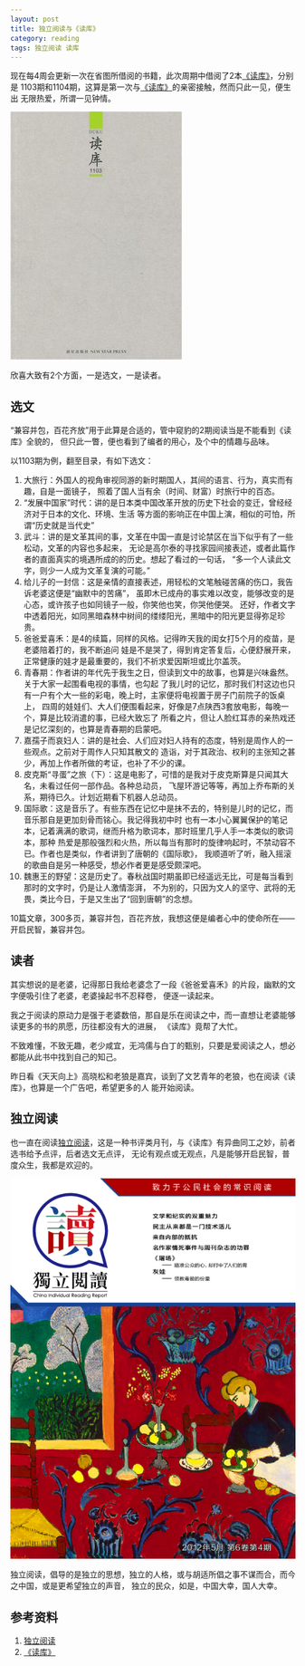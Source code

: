 ```yaml
---
layout: post
title: 独立阅读与《读库》
category: reading
tags: 独立阅读 读库 
---
```


现在每4周会更新一次在省图所借阅的书籍，此次周期中借阅了2本[《读库》][《读库》]，分别是
1103期和1104期，这算是第一次与[《读库》][《读库》]的亲密接触，然而只此一见，便生出
无限热爱，所谓一见钟情。

![duku](/assets/images/duku-1103.jpg)

欣喜大致有2个方面，一是选文，一是读者。

## 选文

“兼容并包，百花齐放”用于此算是合适的，管中窥豹的2期阅读当是不能看到《读库》全貌的，
但只此一瞥，便也看到了编者的用心，及个中的情趣与品味。

以1103期为例，翻至目录，有如下选文：

1. 大旅行：外国人的视角审视同游的新时期国人，其间的语言、行为，真实而有趣，自是一面镜子，
   照着了国人当有余（时间、财富）时旅行中的百态。
2. “发展中国家”时代：讲的是日本类中国改革开放的历史下社会的变迁，曾经经济对于日本的文化、环境、生活
   等方面的影响正在中国上演，相似的可怕，所谓“历史就是当代史”
3. 武斗：讲的是文革其间的事，文革在中国一直是讨论禁区在当下似乎有了一些松动，文革的内容也多起来，
   无论是高尔泰的寻找家园间接表述，或者此篇作者的直面真实的境遇所成的的历史。想起了看过的一句话，
   “多一个人读此文字，则少一人成为文革复演的可能。”
4. 给儿子的一封信：这是亲情的直接表述，用轻松的文笔触碰苦痛的伤口，我告诉老婆这便是“幽默中的苦痛”，
   虽即木已成舟的事实难以改变，能够改变的是心态，或许孩子也如同镜子一般，你笑他也笑，你哭他便哭。
   还好，作者文字中透着阳光，如同黑暗森林中树间的缕缕阳光，黑暗中的阳光更显得弥足珍贵。
5. 爸爸爱喜禾：是4的续篇，同样的风格。记得昨天我的闺女打5个月的疫苗，是老婆陪着打的，我不断追问
   娃是不是哭了，得到肯定答复后，心便舒展开来，正常健康的娃才是最重要的，我们不祈求爱因斯坦或比尔盖茨。
6. 青春期：作者讲的年代先于我生之日，但读到文中的故事，也算是兴味盎然。关于大家一起围看电视的事情，也勾起
   了我儿时的记忆，那时我们村这边也只有一户有个大一些的彩电，晚上时，主家便将电视置于房子门前院子的饭桌上，
   四周的娃娃们、大人们便围看起来，好像是7点陕西3套放电影，每晚一个，算是比较消遣的事，已经大致忘了
   所看之片，但让人脸红耳赤的亲热戏还是记忆深刻的，也算是青春期的启蒙吧。
7. 嘉孺子而哀妇人：讲的是社会、人们应对妇人持有的态度，特别是周作人的一些观点。之前对于周作人只知其散文的
   造诣，对于其政治、权利的主张知之甚少，再加上作者所做的考证，也补了不少的课。
8. 皮克斯“寻蛋”之旅（下）：这是电影了，可惜的是我对于皮克斯算是只闻其大名，未看过任何一部作品。各种总动员，
   飞屋环游记等等，再加上乔布斯的关系，期待已久。计划近期看下机器人总动员。
9. 国际歌：这是音乐了。有些东西在记忆中是抹不去的，特别是儿时的记忆，而音乐那自是更加刻骨而铭心。我记得我初中时
   也有一本小心翼翼保护的笔记本，记着满满的歌词，继而升格为歌词本，那时班里几乎人手一本类似的歌词本，那种
   热爱是那般强烈和火热，所以每当有那时的旋律响起时，不禁动容不已。作者也是类似，作者讲到了唐朝的《国际歌》，
   我顺道听了听，融入摇滚的歌曲自是另一种感受，想必作者更是感受颇深吧。
10. 魏惠王的野望：这是历史了。春秋战国时期虽即已经遥远无比，可是每当看到那时的文字时，仍是让人激情澎湃，
    不为别的，只因为文人的坚守、武将的无畏，类比今日，于是又生出了“回到唐朝”的念想。

10篇文章，300多页，兼容并包，百花齐放，我想这便是编者心中的使命所在——开启民智，兼容并包。

## 读者

其实想说的是老婆，记得那日我给老婆念了一段《爸爸爱喜禾》的片段，幽默的文字便吸引住了老婆，老婆操起书不忍释卷，
便逐一读起来。

我之于阅读的原动力是强于老婆数倍，那自是乐在阅读之中，而一直想让老婆能够读更多的书的夙愿，历往都没有大的进展，
《读库》竟帮了大忙。

不致难懂，不致无趣，老少咸宜，无鸿儒与白丁的甄别，只要是爱阅读之人，想必都能从此书中找到自己的知己。

昨日看《天天向上》高晓松和老狼是嘉宾，谈到了文艺青年的老狼，也在阅读《读库》，也算是一个广告吧，希望更多的人
能开始阅读。

## 独立阅读

也一直在阅读[独立阅读][独立阅读]，这是一种书评类月刊，与《读库》有异曲同工之妙，前者选书给予点评，后者选文无点评，
无论有观点或无观点，凡是能够开启民智，普度众生，我都是欢迎的。

![duli](/assets/images/duli-cover.png)

独立阅读，倡导的是独立的思想，独立的人格，或与胡适所倡之事不谋而合，而今之中国，或是更希望独立的声音，
独立的民众，如是，中国大幸，国人大幸。


## 参考资料
1. [独立阅读][独立阅读]
2. [《读库》][《读库》]


[独立阅读]: http://www.douban.com/group/duliyuedu/
[《读库》]: http://www.duku.cn/

